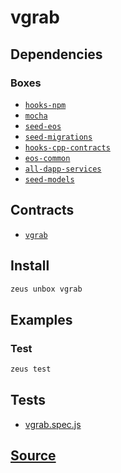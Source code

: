 
vgrab
====================







## Dependencies
### Boxes
* [`hooks-npm`](hooks-npm.md)
* [`mocha`](mocha.md)
* [`seed-eos`](seed-eos.md)
* [`seed-migrations`](seed-migrations.md)
* [`hooks-cpp-contracts`](hooks-cpp-contracts.md)
* [`eos-common`](eos-common.md)
* [`all-dapp-services`](all-dapp-services.md)
* [`seed-models`](seed-models.md)



## Contracts
* [`vgrab`](https://github.com/liquidapps-io/zeus-sdk/tree/master/boxes/groups/sample/vgrab/contracts/eos/vgrab)
## Install
```bash
zeus unbox vgrab
```
## Examples
### Test 
```bash
zeus test
```










## Tests 
* [vgrab.spec.js](https://github.com/liquidapps-io/zeus-sdk/tree/master/boxes/groups/sample/vgrab/test/vgrab.spec.js)
## [Source](https://github.com/liquidapps-io/zeus-sdk/tree/master/boxes/groups/sample/vgrab)